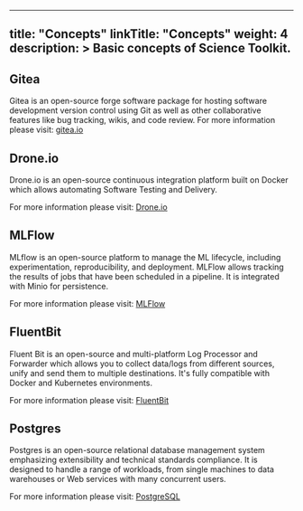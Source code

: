 
---
title: "Concepts"
linkTitle: "Concepts"
weight: 4
description: >
  Basic concepts of Science Toolkit.
---


## Gitea

Gitea is an open-source forge software package for hosting software development version control using Git as well as other collaborative features like bug tracking, wikis, and code review. For more information please visit: [gitea.io](https://gitea.io/)


## Drone.io

Drone.io is an open-source continuous integration platform built on Docker which allows automating Software Testing and Delivery. 

For more information please visit: [Drone.io](https://drone.io/)


## MLFlow

MLflow is an open-source platform to manage the ML lifecycle, including experimentation, reproducibility, and deployment. MLFlow allows tracking the results of jobs that have been scheduled in a pipeline. It is integrated with Minio for persistence. 

For more information please visit: [MLFlow](https://mlflow.org/)


## FluentBit

Fluent Bit is an open-source and multi-platform Log Processor and Forwarder which allows you to collect data/logs from different sources, unify and send them to multiple destinations. It's fully compatible with Docker and Kubernetes environments. 

For more information please visit: [FluentBit](https://fluentbit.io/)


## Postgres

Postgres is an open-source relational database management system emphasizing extensibility and technical standards compliance. It is designed to handle a range of workloads, from single machines to data warehouses or Web services with many concurrent users. 

For more information please visit: [PostgreSQL](https://www.postgresql.org/)


